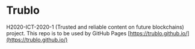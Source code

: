 # Trublo

H2020-ICT-2020-1 (Trusted and reliable content on future blockchains) project.
This repo is to be used by GitHub Pages [https://trublo.github.io/](https://trublo.github.io/)

